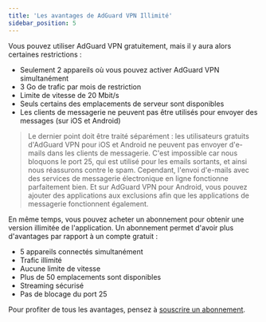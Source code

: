 ```yaml
---
title: 'Les avantages de AdGuard VPN Illimité'
sidebar_position: 5
---
```

 
Vous pouvez utiliser AdGuard VPN gratuitement, mais il y aura alors certaines restrictions :

* Seulement 2 appareils où vous pouvez activer AdGuard VPN simultanément
* 3 Go de trafic par mois de restriction
* Limite de vitesse de 20 Mbit/s
* Seuls certains des emplacements de serveur sont disponibles
* Les clients de messagerie ne peuvent pas être utilisés pour envoyer des messages (sur iOS et Android)

> Le dernier point doit être traité séparément : les utilisateurs gratuits d'AdGuard VPN pour iOS et Android ne peuvent pas envoyer d'e-mails dans les clients de messagerie. C'est impossible car nous bloquons le port 25, qui est utilisé pour les emails sortants, et ainsi nous réassurons contre le spam. Cependant, l'envoi d'e-mails avec des services de messagerie électronique en ligne fonctionne parfaitement bien. Et sur AdGuard VPN pour Android, vous pouvez ajouter des applications aux exclusions afin que les applications de messagerie fonctionnent également.

En même temps, vous pouvez acheter un abonnement pour obtenir une version illimitée de l'application. Un abonnement permet d'avoir plus d'avantages par rapport à un compte gratuit :

* 5 appareils connectés simultanément
* Trafic illimité
* Aucune limite de vitesse
* Plus de 50 emplacements sont disponibles
* Streaming sécurisé
* Pas de blocage du port 25

Pour profiter de tous les avantages, pensez à [souscrire un abonnement](subscription.md).